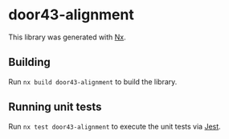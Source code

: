# door43-alignment

This library was generated with [Nx](https://nx.dev).

## Building

Run `nx build door43-alignment` to build the library.

## Running unit tests

Run `nx test door43-alignment` to execute the unit tests via [Jest](https://jestjs.io).
